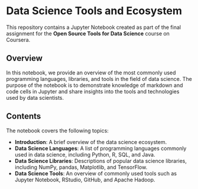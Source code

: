 # Data Science Tools and Ecosystem

This repository contains a Jupyter Notebook created as part of the final assignment for the **Open Source Tools for Data Science** course on Coursera.

## Overview

In this notebook, we provide an overview of the most commonly used programming languages, libraries, and tools in the field of data science. The purpose of the notebook is to demonstrate knowledge of markdown and code cells in Jupyter and share insights into the tools and technologies used by data scientists.

## Contents

The notebook covers the following topics:

- **Introduction**: A brief overview of the data science ecosystem.
- **Data Science Languages**: A list of programming languages commonly used in data science, including Python, R, SQL, and Java.
- **Data Science Libraries**: Descriptions of popular data science libraries, including NumPy, pandas, Matplotlib, and TensorFlow.
- **Data Science Tools**: An overview of commonly used tools such as Jupyter Notebook, RStudio, GitHub, and Apache Hadoop.

